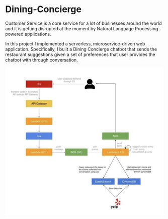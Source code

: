 # Dining-Concierge

Customer Service is a core service for a lot of businesses around the world and it is getting
disrupted at the moment by Natural Language Processing-powered applications.

In this project I implemented a serverless, microservice-driven web application. Specifically, I built a Dining Concierge chatbot 
that sends the restaurant suggestions given a set of preferences that user provides the chatbot with through conversation.

![Dining Concierge Architecture](assets/DiningArchitectureDiag.png)
